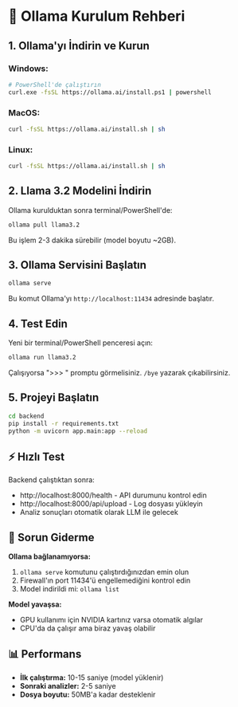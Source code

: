 # 🚀 Ollama Kurulum Rehberi

## 1. Ollama'yı İndirin ve Kurun

### Windows:
```bash
# PowerShell'de çalıştırın
curl.exe -fsSL https://ollama.ai/install.ps1 | powershell
```

### MacOS:
```bash
curl -fsSL https://ollama.ai/install.sh | sh
```

### Linux:
```bash
curl -fsSL https://ollama.ai/install.sh | sh
```

## 2. Llama 3.2 Modelini İndirin

Ollama kurulduktan sonra terminal/PowerShell'de:

```bash
ollama pull llama3.2
```

Bu işlem 2-3 dakika sürebilir (model boyutu ~2GB).

## 3. Ollama Servisini Başlatın

```bash
ollama serve
```

Bu komut Ollama'yı `http://localhost:11434` adresinde başlatır.

## 4. Test Edin

Yeni bir terminal/PowerShell penceresi açın:

```bash
ollama run llama3.2
```

Çalışıyorsa ">>> " promptu görmelisiniz. `/bye` yazarak çıkabilirsiniz.

## 5. Projeyi Başlatın

```bash
cd backend
pip install -r requirements.txt
python -m uvicorn app.main:app --reload
```

## ⚡ Hızlı Test

Backend çalıştıktan sonra:
- http://localhost:8000/health - API durumunu kontrol edin
- http://localhost:8000/api/upload - Log dosyası yükleyin
- Analiz sonuçları otomatik olarak LLM ile gelecek

## 🔧 Sorun Giderme

**Ollama bağlanamıyorsa:**
1. `ollama serve` komutunu çalıştırdığınızdan emin olun
2. Firewall'ın port 11434'ü engellemediğini kontrol edin
3. Model indirildi mi: `ollama list`

**Model yavaşsa:**
- GPU kullanımı için NVIDIA kartınız varsa otomatik algılar
- CPU'da da çalışır ama biraz yavaş olabilir

## 📊 Performans

- **İlk çalıştırma:** 10-15 saniye (model yüklenir)
- **Sonraki analizler:** 2-5 saniye
- **Dosya boyutu:** 50MB'a kadar desteklenir
